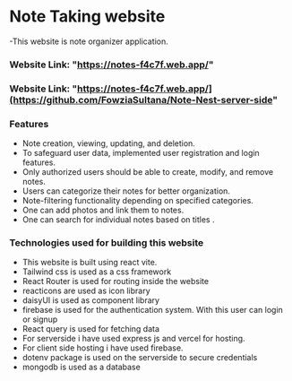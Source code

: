 # Note Taking website

-This website is note organizer application.

### Website Link: "https://notes-f4c7f.web.app/"
### Website Link: "https://notes-f4c7f.web.app/](https://github.com/FowziaSultana/Note-Nest-server-side"

### Features

- Note creation, viewing, updating, and deletion.
- To safeguard user data, implemented user registration and login features.
- Only authorized users should be able to create, modify, and remove notes.
- Users can categorize their notes for better organization.
- Note-filtering functionality depending on specified categories.
- One can add photos and link them to notes.
- One can search for individual notes based on titles .

### Technologies used for building this website

- This website is built using react vite.
- Tailwind css is used as a css framework
- React Router is used for routing inside the website
- reacticons are used as icon library
- daisyUI is used as component library
- firebase is used for the authentication system. With this user can login or signup
- React query is used for fetching data
- For serverside i have used express js and vercel for hosting.
- For client side hosting i have used firebase.
- dotenv package is used on the serverside to secure credentials
- mongodb is used as a database
